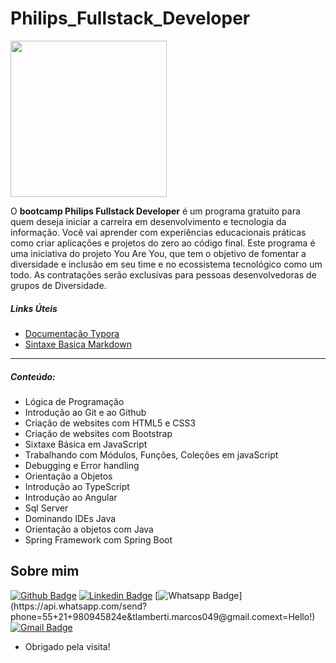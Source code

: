 #              Philips_Fullstack_Developer 
<div align="left" >
   <img src="https://user-images.githubusercontent.com/32144061/161287822-4445be31-c770-4792-9e53-5c5f3ef8cd3b.png" width="250px" />
</div>


 O <b>bootcamp Philips Fullstack Developer</b> é um programa gratuito para quem deseja iniciar a carreira em desenvolvimento e tecnologia da informação. Você vai aprender com experiências educacionais práticas como criar aplicações e projetos do zero ao código final. Este programa é uma iniciativa do projeto You Are You, que tem o objetivo de fomentar a diversidade e inclusão em seu time e no ecossistema tecnológico como um todo. As contratações serão exclusivas para pessoas desenvolvedoras de grupos de Diversidade.

##### Links Úteis

- [Documentação Typora](https://typora.io/)
- [Sintaxe Basica Markdown](https://www.markdownguide.org/getting-started/)

------

##### Conteúdo:

- Lógica de Programação
- Introdução ao Git e ao Github
- Criação de websites com HTML5 e CSS3
- Criação de websites com Bootstrap
- Sixtaxe Básica em JavaScript
- Trabalhando com Módulos, Funções, Coleções em javaScript
- Debugging e Error handling
- Orientação a Objetos
- Introdução ao TypeScript
- Introdução ao Angular
- Sql Server
- Dominando IDEs Java
- Orientação a objetos com Java
- Spring Framework com Spring Boot





## Sobre mim

[![Github Badge](https://img.shields.io/badge/-Github-000?style=flat-square&logo=Github&logoColor=white&link=https://github.com/LambertiMarcos)](https://github.com/LambertiMarcos)
[![Linkedin Badge](https://img.shields.io/badge/-LinkedIn-blue?style=flat-square&logo=Linkedin&logoColor=white&link=https://www.linkedin.com/in/marcoslamberti)](https://www.linkedin.com/in/marcoslamberti)
[![Whatsapp Badge](https://img.shields.io/badge/-Whatsapp-4CA143?style=flat-square&labelColor=4CA143&logo=whatsapp&logoColor=white&link=https://api.whatsapp.com/send?phone=55+21+980945824&text=Hello!)](https://api.whatsapp.com/send?phone=55+21+980945824e&tlamberti.marcos049@gmail.comext=Hello!)
[![Gmail Badge](https://img.shields.io/badge/-Gmail-c14438?style=flat-square&logo=Gmail&logoColor=white&link=mailto:lamberti.marcos049@gmail.com)](mailto:lamberti.marcos049@gmail.com)

- Obrigado pela visita! 

